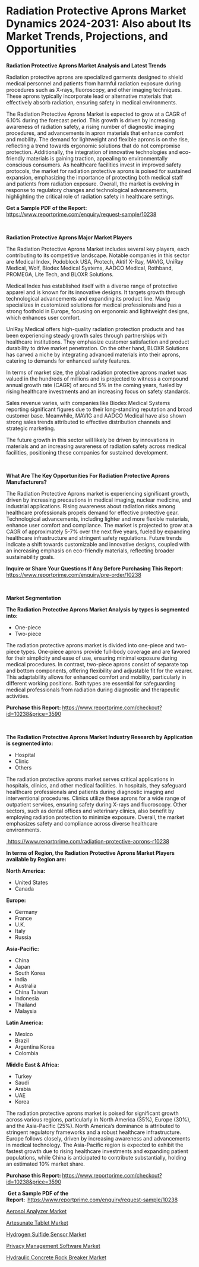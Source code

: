 <p><h1>Radiation Protective Aprons Market Dynamics 2024-2031: Also about Its Market Trends, Projections, and Opportunities</h1></p><p><strong>Radiation Protective Aprons Market Analysis and Latest Trends</strong></p>
<p><p>Radiation protective aprons are specialized garments designed to shield medical personnel and patients from harmful radiation exposure during procedures such as X-rays, fluoroscopy, and other imaging techniques. These aprons typically incorporate lead or alternative materials that effectively absorb radiation, ensuring safety in medical environments.</p><p>The Radiation Protective Aprons Market is expected to grow at a CAGR of 6.10% during the forecast period. This growth is driven by increasing awareness of radiation safety, a rising number of diagnostic imaging procedures, and advancements in apron materials that enhance comfort and mobility. The demand for lightweight and flexible aprons is on the rise, reflecting a trend towards ergonomic solutions that do not compromise protection. Additionally, the integration of innovative technologies and eco-friendly materials is gaining traction, appealing to environmentally conscious consumers. As healthcare facilities invest in improved safety protocols, the market for radiation protective aprons is poised for sustained expansion, emphasizing the importance of protecting both medical staff and patients from radiation exposure. Overall, the market is evolving in response to regulatory changes and technological advancements, highlighting the critical role of radiation safety in healthcare settings.</p></p>
<p><strong>Get a Sample PDF of the Report:&nbsp;</strong> <a href="https://www.reportprime.com/enquiry/request-sample/10238">https://www.reportprime.com/enquiry/request-sample/10238</a></p>
<p>&nbsp;</p>
<p><strong>Radiation Protective Aprons Major Market Players</strong></p>
<p><p>The Radiation Protective Aprons Market includes several key players, each contributing to its competitive landscape. Notable companies in this sector are Medical Index, Podoblock USA, Protech, Aktif X-Ray, MAVIG, UniRay Medical, Wolf, Biodex Medical Systems, AADCO Medical, Rothband, PROMEGA, Lite Tech, and BLOXR Solutions.</p><p>Medical Index has established itself with a diverse range of protective apparel and is known for its innovative designs. It targets growth through technological advancements and expanding its product line. Mavig specializes in customized solutions for medical professionals and has a strong foothold in Europe, focusing on ergonomic and lightweight designs, which enhances user comfort.</p><p>UniRay Medical offers high-quality radiation protection products and has been experiencing steady growth sales through partnerships with healthcare institutions. They emphasize customer satisfaction and product durability to drive market penetration. On the other hand, BLOXR Solutions has carved a niche by integrating advanced materials into their aprons, catering to demands for enhanced safety features.</p><p>In terms of market size, the global radiation protective aprons market was valued in the hundreds of millions and is projected to witness a compound annual growth rate (CAGR) of around 5% in the coming years, fueled by rising healthcare investments and an increasing focus on safety standards.</p><p>Sales revenue varies, with companies like Biodex Medical Systems reporting significant figures due to their long-standing reputation and broad customer base. Meanwhile, MAVIG and AADCO Medical have also shown strong sales trends attributed to effective distribution channels and strategic marketing.</p><p>The future growth in this sector will likely be driven by innovations in materials and an increasing awareness of radiation safety across medical facilities, positioning these companies for sustained development.</p></p>
<p>&nbsp;</p>
<p><strong>What Are The Key Opportunities For Radiation Protective Aprons Manufacturers?</strong></p>
<p><p>The Radiation Protective Aprons market is experiencing significant growth, driven by increasing precautions in medical imaging, nuclear medicine, and industrial applications. Rising awareness about radiation risks among healthcare professionals propels demand for effective protective gear. Technological advancements, including lighter and more flexible materials, enhance user comfort and compliance. The market is projected to grow at a CAGR of approximately 5-7% over the next five years, fueled by expanding healthcare infrastructure and stringent safety regulations. Future trends indicate a shift towards customizable and innovative designs, coupled with an increasing emphasis on eco-friendly materials, reflecting broader sustainability goals.</p></p>
<p><strong>Inquire or Share Your Questions If Any Before Purchasing This Report:</strong> <a href="https://www.reportprime.com/enquiry/pre-order/10238">https://www.reportprime.com/enquiry/pre-order/10238</a></p>
<p>&nbsp;</p>
<p><strong>Market Segmentation</strong></p>
<p><strong>The Radiation Protective Aprons Market Analysis by types is segmented into:</strong></p>
<p><ul><li>One-piece</li><li>Two-piece</li></ul></p>
<p><p>The radiation protective aprons market is divided into one-piece and two-piece types. One-piece aprons provide full-body coverage and are favored for their simplicity and ease of use, ensuring minimal exposure during medical procedures. In contrast, two-piece aprons consist of separate top and bottom components, offering flexibility and adjustable fit for the wearer. This adaptability allows for enhanced comfort and mobility, particularly in different working positions. Both types are essential for safeguarding medical professionals from radiation during diagnostic and therapeutic activities.</p></p>
<p><strong>Purchase this Report:&nbsp;</strong><a href="https://www.reportprime.com/checkout?id=10238&price=3590">https://www.reportprime.com/checkout?id=10238&price=3590</a></p>
<p>&nbsp;</p>
<p><strong>The Radiation Protective Aprons Market Industry Research by Application is segmented into:</strong></p>
<p><ul><li>Hospital</li><li>Clinic</li><li>Others</li></ul></p>
<p><p>The radiation protective aprons market serves critical applications in hospitals, clinics, and other medical facilities. In hospitals, they safeguard healthcare professionals and patients during diagnostic imaging and interventional procedures. Clinics utilize these aprons for a wide range of outpatient services, ensuring safety during X-rays and fluoroscopy. Other sectors, such as dental offices and veterinary clinics, also benefit by employing radiation protection to minimize exposure. Overall, the market emphasizes safety and compliance across diverse healthcare environments.</p></p>
<p><a href="https://www.reportprime.com/radiation-protective-aprons-r10238">&nbsp;https://www.reportprime.com/radiation-protective-aprons-r10238</a></p>
<p><strong>In terms of Region, the Radiation Protective Aprons Market Players available by Region are:</strong></p>
<p>
    <p> <strong> North America: </strong>
        <ul>
            <li>United States</li>
            <li>Canada</li>
        </ul>
        </p> 
    <p> <strong> Europe: </strong>
        <ul>
            <li>Germany</li>
            <li>France</li>
            <li>U.K.</li>
            <li>Italy</li>
            <li>Russia</li>
        </ul>
        </p> 
    <p> <strong> Asia-Pacific: </strong>
        <ul>
            <li>China</li>
            <li>Japan</li>
            <li>South Korea</li>
            <li>India</li>
            <li>Australia</li>
            <li>China Taiwan</li>
            <li>Indonesia</li>
            <li>Thailand</li>
            <li>Malaysia</li>
        </ul>
        </p> 
    <p> <strong> Latin America: </strong>
        <ul>
            <li>Mexico</li>
            <li>Brazil</li>
            <li>Argentina Korea</li>
            <li>Colombia</li>
        </ul>
        </p> 
    <p> <strong> Middle East & Africa: </strong>
        <ul>
            <li>Turkey</li>
            <li>Saudi</li>
            <li>Arabia</li>
            <li>UAE</li>
            <li>Korea</li>
        </ul>
    </p>
    </p>
<p><p>The radiation protective aprons market is poised for significant growth across various regions, particularly in North America (35%), Europe (30%), and the Asia-Pacific (25%). North America’s dominance is attributed to stringent regulatory frameworks and a robust healthcare infrastructure. Europe follows closely, driven by increasing awareness and advancements in medical technology. The Asia-Pacific region is expected to exhibit the fastest growth due to rising healthcare investments and expanding patient populations, while China is anticipated to contribute substantially, holding an estimated 10% market share.</p></p>
<p><strong>Purchase this Report: </strong><a href="https://www.reportprime.com/checkout?id=10238&price=3590">https://www.reportprime.com/checkout?id=10238&price=3590</a></p>
<p>&nbsp;<strong>Get a Sample PDF of the Report:&nbsp;&nbsp;</strong><a href="https://www.reportprime.com/enquiry/request-sample/10238">https://www.reportprime.com/enquiry/request-sample/10238</a></p>
<p><strong></strong></p>
<p><p><a href="https://medium.com/@thadnader_5170/the-aerosol-analyzer-market-has-grown-significantly-as-a-result-of-several-important-causes-528e40db29c5">Aerosol Analyzer Market</a></p><p><a href="https://www.linkedin.com/pulse/artesunate-tablet-market-global-regional-analysis-focus-gdooe?trackingId=5000vrFmSz%2BKRuNIv5OJLg%3D%3D">Artesunate Tablet Market</a></p><p><a href="https://medium.com/@thadnader_5170/the-growth-of-the-hydrogen-sulfide-sensor-market-has-been-significant-driven-by-various-critical-896602fccbe0">Hydrogen Sulfide Sensor Market</a></p><p><a href="https://www.linkedin.com/pulse/analyzing-privacy-management-software-market-dynamics-growth-yy3we?trackingId=XRiZ01wUQ3yUrjXIczIhGw%3D%3D">Privacy Management Software Market</a></p><p><a href="https://issuu.com/reportprime-2/docs/hydraulic-concrete-rock-breaker-mar_eea17802c8cc48">Hydraulic Concrete Rock Breaker Market</a></p></p>